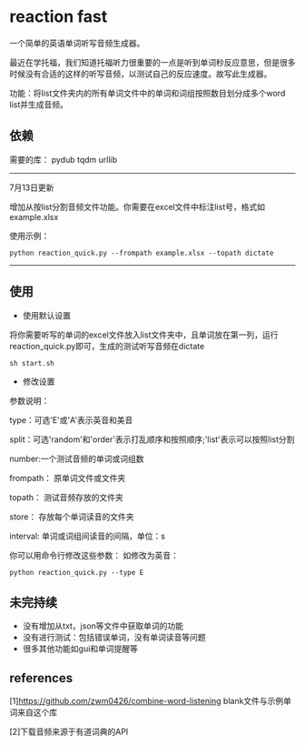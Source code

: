 # reaction fast
一个简单的英语单词听写音频生成器。

最近在学托福，我们知道托福听力很重要的一点是听到单词秒反应意思，但是很多时候没有合适的这样的听写音频，以测试自己的反应速度。故写此生成器。

功能：将list文件夹内的所有单词文件中的单词和词组按照数目划分成多个word list并生成音频。

## 依赖
需要的库：
pydub
tqdm
urllib

---
7月13日更新

增加从按list分割音频文件功能。你需要在excel文件中标注list号，格式如example.xlsx

使用示例：

```shell script
python reaction_quick.py --frompath example.xlsx --topath dictate
```

---
## 使用
- 使用默认设置

将你需要听写的单词的excel文件放入list文件夹中，且单词放在第一列，运行reaction_quick.py即可，生成的测试听写音频在dictate
```shell script
sh start.sh
```

- 修改设置

参数说明：

type：可选'E'或'A'表示英音和美音

split：可选'random'和'order'表示打乱顺序和按照顺序;'list'表示可以按照list分割

number:一个测试音频的单词或词组数

frompath： 原单词文件或文件夹

topath： 测试音频存放的文件夹

store： 存放每个单词读音的文件夹

interval: 单词或词组间读音的间隔，单位：s

你可以用命令行修改这些参数：
如修改为英音：
```shell script
python reaction_quick.py --type E
```


## 未完持续
- 没有增加从txt，json等文件中获取单词的功能
- 没有进行测试：包括错误单词，没有单词读音等问题
- 很多其他功能如gui和单词提醒等

## references
[1]https://github.com/zwm0426/combine-word-listening
blank文件与示例单词来自这个库

[2]下载音频来源于有道词典的API